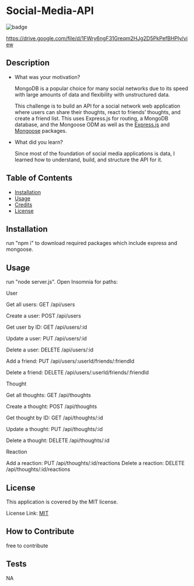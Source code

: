 # Social-Media-API
  
  ![badge](https://img.shields.io/badge/license-MIT-brightgreen)

  https://drive.google.com/file/d/1FWry6ngF31Greqm2HJg2D5PkPefBHPly/view

  ## Description
  
  - What was your motivation?

    MongoDB is a popular choice for many social networks due to its speed with large amounts of data and flexibility with unstructured data.

    This challenge is to build an API for a social network web application where users can share their thoughts, react to friends’ thoughts, and create a friend list. This uses Express.js for routing, a MongoDB database, and the Mongoose ODM as well as the [Express.js](https://www.npmjs.com/package/express) and [Mongoose](https://www.npmjs.com/package/mongoose) packages.

  - What did you learn?
    
    Since most of the foundation of social media applications is data, I learned how to understand, build, and structure the API for it.
  
  ## Table of Contents
  
  - [Installation](#installation)
  - [Usage](#usage)
  - [Credits](#credits)
  - [License](#license)
  
  ## Installation
  run "npm i" to download required packages which include express and mongoose.
  
  ## Usage
  run "node server.js".  Open Insomnia for paths:

  User

  Get all users: GET /api/users

  Create a user: POST /api/users

  Get user by ID: GET /api/users/:id

  Update a user: PUT /api/users/:id

  Delete a user: DELETE /api/users/:id

  Add a friend: PUT /api/users/:userId/friends/:friendId

  Delete a friend: DELETE /api/users/:userId/friends/:friendId

  
  Thought

  Get all thoughts: GET /api/thoughts

  Create a thought: POST /api/thoughts

  Get thought by ID: GET /api/thoughts/:id

  Update a thought: PUT /api/thoughts/:id

  Delete a thought: DELETE /api/thoughts/:id
  
  
  Reaction

  Add a reaction: PUT /api/thoughts/:id/reactions
  Delete a reaction: DELETE /api/thoughts/:id/reactions

  
  ## License

  This application is covered by the MIT license. 
  
  License Link: <a href="https://choosealicense.com/licenses/MIT/">MIT</a>
     
  
  ## How to Contribute
  free to contribute

  ## Tests
  NA